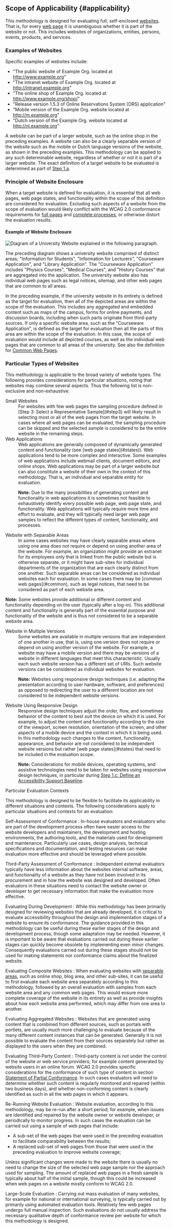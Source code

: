 ## Scope of Applicability {#applicability}

This methodology is designed for evaluating full, self-enclosed [websites](#website). That is, for every [web page](#webpage) it is unambiguous whether it is part of the website or not. This includes websites of organizations, entities, persons, events, products, and services.

### Examples of Websites

Specific examples of websites include:

*   "The public website of Example Org. located at http://www.example.org"
*   "The intranet website of Example Org. located at http://intranet.example.org"
*   "The online shop of Example Org. located at http://www.example.org/shop/"
*   "Release version 1.5.3 of Online Reservations System (ORS) application"
*   "Mobile version of the Example Org. website located at http://m.example.org"
*   "Dutch version of the Example Org. website located at http://nl.example.org"

A website can be part of a larger website, such as the online shop in the preceding examples. A website can also be a clearly separable version of the website such as the mobile or Dutch language versions of the website, as shown in the preceding examples. This methodology can be applied to any such determinable website, regardless of whether or not it is part of a larger website. The exact definition of a target website to be evaluated is determined as part of [Step 1.a](#step1a).

### Principle of Website Enclosure

When a target website is defined for evaluation, it is essential that all web pages, web page states, and functionality within the scope of this definition are considered for evaluation. Excluding such aspects of a website from the scope of evaluation would likely conflict with the WCAG 2.0 conformance requirements for [full pages](http://www.w3.org/TR/WCAG20/#cc2) and [complete processes](http://www.w3.org/TR/WCAG20/#cc3), or otherwise distort the evaluation results.

#### Example of Website Enclosure

![Diagram of a University Website explained in the following paragraph.](website.png)

The preceding diagram shows a university website comprised of distinct areas; "Information for Students", "Information for Lecturers", "Courseware Application", and "Library Application". The "Courseware Application" includes "Physics Courses", "Medical Courses", and "History Courses" that are aggregated into the application. The university website also has individual web pages such as legal notices, sitemap, and other web pages that are common to all areas.

In the preceding example, if the university website in its entirety is defined as the target for evaluation, then all of the depicted areas are within the scope of the evaluation. This includes any aggregated and embedded content such as maps of the campus, forms for online payments, and discussion boards, including when such parts originate from third-party sources. If only a specific website area, such as the "Courseware Application", is defined as the target for evaluation then all the parts of this area are within the scope of the evaluation. In this case, the scope of evaluation would include all depicted courses, as well as the individual web pages that are common to all areas of the university. See also the definition for [Common Web Pages](#common).

### Particular Types of Websites

This methodology is applicable to the broad variety of website types. The following provides considerations for particular situations, noting that websites may combine several aspects. Thus the following list is non-exclusive and non-exhaustive:

<dl>

<dt>Small Websites</dt>
<dd>For websites with few web pages the sampling procedure defined in [Step 3: Select a Representative Sample](#step3) will likely result in selecting most or all of the web pages from the target website. In cases where all web pages can be evaluated, the sampling procedure can be skipped and the selected sample is considered to be the entire website in the remaining steps.</dd>

<dt>Web Applications</dt>
<dd>Web applications are generally composed of dynamically generated content and functionality (see [web page states](#states)). Web applications tend to be more complex and interactive. Some examples of web applications include webmail clients, document editors, and online shops. Web applications may be part of a larger website but can also constitute a website of their own in the context of this methodology. That is, an individual and separable entity for evaluation.

**Note:** Due to the many possibilities of generating content and functionality in web applications it is sometimes not feasible to exhaustively identify every possible web page, web page state, and functionality. Web applications will typically require more time and effort to evaluate, and they will typically need larger web page samples to reflect the different types of content, functionality, and processes.</dd>

<dt id="separable">Website with Separable Areas</dt>
<dd>In some cases websites may have clearly separable areas where using one area does not require or depend on using another area of the website. For example, an organization might provide an extranet for its employees only that is linked from the public website but is otherwise separate, or it might have sub-sites for individual departments of the organization that are each clearly distinct from one another. Such separable areas can be considered as individual websites each for evaluation. In some cases there may be [common web pages](#common), such as legal notices, that need to be considered as part of each website area.</dd>

**Note:** Some websites provide additional or different content and functionality depending on the user (typically after a log-in). This additional content and functionality is generally part of the essential purpose and functionality of the website and is thus not considered to be a separable website area.</dd>

<dt>Website in Multiple Versions</dt>
<dd>Some websites are available in multiple versions that are independent of one another in use, that is, using one version does not require or depend on using another version of the website. For example, a website may have a mobile version and there may be versions of a website in different languages that meet this characteristic. Usually each such website version has a different set of URIs. Such website versions can be considered as individual websites for evaluation.

**Note:** Websites using responsive design techniques (i.e. adapting the presentation according to user hardware, software, and preferences) as opposed to redirecting the user to a different location are not considered to be independent website versions.</dd>

<dt>Website Using Responsive Design</dt>
<dd>Responsive design techniques adjust the order, flow, and sometimes behavior of the content to best suit the device on which it is used. For example, to adjust the content and functionality according to the size of the viewport, screen resolution, orientation of the screen, and other aspects of a mobile device and the context in which it is being used. In this methodology such changes to the content, functionality, appearance, and behavior are not considered to be independent website versions but rather [web page states](#states) that need to be included in the evaluation scope.

**Note:** Considerations for mobile devices, operating systems, and assistive technologies need to be taken for websites using responsive design techniques, in particular during [Step 1.c: Define an Accessibility Support Baseline](#step1c).</dd>
</dl

### Particular Evaluation Contexts

This methodology is designed to be flexible to facilitate its applicability in different situations and contexts. The following considerations apply to particular situations and contexts for an evaluation:

Self-Assessment of Conformance
: In-house evaluators and evaluators who are part of the development process often have easier access to the website developers and maintainers, the development and hosting environments, the authoring tools, and the materials used for development and maintenance. Particularly use cases, design analysis, technical specifications and documentation, and testing resources can make evaluation more effective and should be leveraged where possible.

Third-Party Assessment of Conformance
: Independent external evaluators typically have less information about the websites internal software, areas, and functionality of a website as they have not been involved in its procurement and in how the website was designed and developed. Often evaluators in these situations need to contact the website owner or developer to get necessary information that make the evaluation more effective.

Evaluating During Development
: While this methodology has been primarily designed for reviewing websites that are already developed, it is critical to evaluate accessibility throughout the design and implementation stages of a website to ensure its conformance. The guidance provided in this methodology can be useful during these earlier stages of the design and development process, though some adaptation may be needed. However, it is important to be aware that evaluations carried out during these earlier stages can quickly become obsolete by implementing even minor changes. Consequently evaluations carried out during these stages should not be used for making statements nor conformance claims about the finalized website.

Evaluating Composite Websites
: When evaluating websites with [separable areas](#separable), such as online shop, blog area, and other sub-sites, it can be useful to first evaluate each website area separately according to this methodology, followed by an overall evaluation with samples from each website area and any common web pages. This would ensure more complete coverage of the website in its entirety as well as provide insights about how each website area performed, which may differ from one area to another.

Evaluating Aggregated Websites
: Websites that are generated using content that is combined from different sources, such as portals with portlets, are usually much more challenging to evaluate because of the many different content instances that can be generated. Generally it is not possible to evaluate the content from their sources separately but rather as displayed to the users when they are combined.

Evaluating Third-Party Content
: Third-party content is not under the control of the website or web service providers; for example content generated by website users in an online forum. WCAG 2.0 provides specific considerations for the conformance of such type of content in section [Statement of Partial Conformance](http://www.w3.org/TR/WCAG20/#conformance-partial). In such cases evaluators will need to determine whether such content is regularly monitored and repaired (within two business days), and whether non-conforming content is clearly identified as such in all the web pages in which it appears.

Re-Running Website Evaluation
: Website evaluation, according to this methodology, may be re-run after a short period; for example, when issues are identified and repaired by the website owner or website developer, or periodically to monitor progress. In such cases the evaluation can be carried out using a sample of web pages that include:

*   A sub-set of the web pages that were used in the preceding evaluation to facilitate comparability between the results;
*   A replaced sub-set of web pages from those that were used in the preceding evaluation to improve website coverage;

Unless significant changes were made to the website there is usually no need to change the size of the selected web page sample nor the approach used for sampling. The amount of replaced web pages in a fresh sample is typically about half of the initial sample, though this could be increased when web pages on a website mostly conform to WCAG 2.0.

Large-Scale Evaluation
: Carrying out mass evaluation of many websites, for example for national or international surveying, is typically carried out by primarily using automated evaluation tools. Relatively few web pages undergo full manual inspection. Such evaluations do not usually address the necessary qualitative depth of conformance review per website for which this methodology is designed.